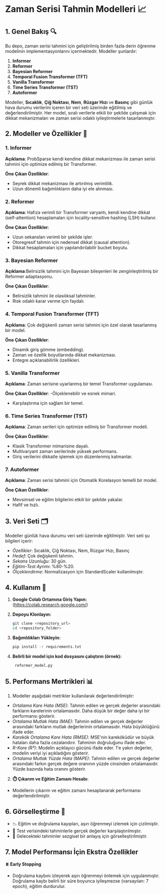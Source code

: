# Zaman Serisi Tahmin Modelleri 📈

## 1. Genel Bakış 🔍
Bu depo, zaman serisi tahmini için geliştirilmiş birden fazla derin öğrenme modelinin implementasyonlarını içermektedir. Modeller şunlardır:

1. **Informer**
2. **Reformer**
3. **Bayesian Reformer**
4. **Temporal Fusion Transformer (TFT)**
5. **Vanilla Transformer**
6. **Time Series Transformer (TST)**
7. **Autoformer**
   
Modeller, **Sıcaklık**, **Çiğ Noktası**, **Nem**, **Rüzgar Hızı** ve **Basınç** gibi günlük hava durumu verilerini içeren bir veri seti üzerinde eğitilmiş ve değerlendirilmiştir. Her model, sıralı verilerle etkili bir şekilde çalışmak için dikkat mekanizmaları ve zaman serisi odaklı iyileştirmelerle tasarlanmıştır.

## 2. Modeller ve Özellikler 🚀

 ### 1. Informer
   
****Açıklama****: ProbSparse kendi kendine dikkat mekanizması ile zaman serisi tahmini için optimize edilmiş bir Transformer.

****Öne Çıkan Özellikler****:
- Seyrek dikkat mekanizması ile artırılmış verimlilik.
- Uzun dönemli bağımlılıkların daha iyi ele alınması.

 ### 2. Reformer
   
****Açıklama****: Hafıza verimli bir Transformer varyantı, kendi kendine dikkat (self-attention) hesaplamaları için locality-sensitive hashing (LSH) kullanır.

****Öne Çıkan Özellikler****:
- Uzun sekansları verimli bir şekilde işler.
- Otoregresif tahmin için nedensel dikkat (causal attention).
- Dikkat hesaplamaları için yapılandırılabilir bucket boyutu.

 ### 3. Bayesian Reformer
   
****Açıklama****:Belirsizlik tahmini için Bayesian bileşenleri ile zenginleştirilmiş bir Reformer adaptasyonu.

****Öne Çıkan Özellikler****:
- Belirsizlik tahmini ile olasılıksal tahminler.
- Risk odaklı karar verme için faydalı.

 ### 4. Temporal Fusion Transformer (TFT)
   
****Açıklama****: Çok değişkenli zaman serisi tahmini için özel olarak tasarlanmış bir model.

****Öne Çıkan Özellikler****:
- Dinamik giriş gömme (embedding).
- Zaman ve özellik boyutlarında dikkat mekanizması.
- Entegre açıklanabilirlik özellikleri.

 ### 5. Vanilla Transformer
   
****Açıklama****: Zaman serisine uyarlanmış bir temel Transformer uygulaması.

****Öne Çıkan Özellikler****:
-Ölçeklenebilir ve esnek mimari.
- Karşılaştırma için sağlam bir temel.

### 6. Time Series Transformer (TST)
   
****Açıklama****: Zaman serileri için optimize edilmiş bir Transformer modeli.

****Öne Çıkan Özellikler****:
- Klasik Transformer mimarisine dayalı.
- Multivaryant zaman serilerinde yüksek performans.
- Giriş verilerini dikkatle işlemek için düzenlenmiş katmanlar.

 ### 7. Autoformer
   
****Açıklama****: Zaman serisi tahmini için Otomatik Korelasyon temelli bir model.

****Öne Çıkan Özellikler****:
- Mevsimsel ve eğilim bilgilerini etkili bir şekilde yakalar.
- Hafif ve hızlı.


## 3. Veri Seti 🗂️
Modeller günlük hava durumu veri seti üzerinde eğitilmiştir. Veri seti şu bilgileri içerir:
- *Özellikler*: Sıcaklık, Çiğ Noktası, Nem, Rüzgar Hızı, Basınç
- *Hedef*: Çok değişkenli tahmin.
- *Sekans Uzunluğu*: 30 gün.
- *Eğitim-Test Ayrımı*: %80-%20.
- *Ölçeklendirme*: Normalizasyon için StandardScaler kullanılmıştır.


## 4. Kullanım 🌟
   
1. **Google Colab Ortamına Giriş Yapın:**
(https://colab.research.google.com/)

3. **Depoyu Klonlayın:**
   ```bash
   git clone <repository_url>
   cd <repository_folder>

4. **Bağımlılıkları Yükleyin:**
   ```bash
   pip install -r requirements.txt

5. **Belirli bir model için kod dosyasını çalıştırın (örnek):**
     ```bash
      reformer_model.py


## 5. Performans Mertrikleri  📊
1. Modeller aşağıdaki metrikler kullanılarak değerlendirilmiştir:
- *Ortalama Kare Hata (MSE)*: Tahmin edilen ve gerçek değerler arasındaki farkların karelerinin ortalamasıdır. Daha düşük bir değer daha iyi bir performansı gösterir.
- *Ortalama Mutlak Hata (MAE)*: Tahmin edilen ve gerçek değerler arasındaki farkların mutlak değerlerinin ortalamasıdır. Hata büyüklüğünü ifade eder.
- *Karekök Ortalama Kare Hata (RMSE)*: MSE'nin kareköküdür ve büyük hataları daha fazla cezalandırır. Tahminin doğruluğunu ifade eder.
- *R-Kare (R²)*: Modelin açıklayıcı gücünü ifade eder. 1'e yakın değerler, modelin veriyi iyi açıkladığını gösterir.
- *Ortalama Mutlak Yüzde Hata (MAPE)*: Tahmin edilen ve gerçek değerler arasındaki farkın gerçek değere oranının yüzde cinsinden ortalamasıdır. Yüzde bazında hata oranını gösterir.

2. **⏱️ Çıkarım ve Eğitim Zamanı Hesabı**:
- Modellerin çıkarım ve eğitim zamanı hesaplanarak performansı değerlendirilmiştir.
  
## 6. Görselleştirme  🚦
-  📉 Eğitim ve doğrulama kayıpları, aşırı öğrenmeyi izlemek için çizilmiştir.
-  🧐 Test verisindeki tahminlerle gerçek değerler karşılaştırılmıştır.
-  🔮 Gelecekteki tahminler sezgisel bir anlayış için görselleştirilmiştir.

## 7. Model Performansı İçin Ekstra Özellikler
**⏸️ Early Stopping** 
- Doğrulama kaybını izleyerek aşırı öğrenmeyi önlemek için uygulanmıştır. Doğrulama kaybı belirli bir süre boyunca iyileşmezse (varsayılan: 7 epoch), eğitim durdurulur.

  


